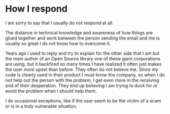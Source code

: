 # How I respond

I am sorry to say that I usually do not respond at all.

The distance in technical knowledge and awareness of how things are glued
together and work between the person sending the email and me is usually so
great I do not know how to overcome it.

Years ago I used to reply and try to explain for the other side that I am but
the main author of an Open Source library one of these giant corporations are
using, but it backfired so many times I have realized it often just makes the
user *more* upset than before. They often do not believe me. Since my code is
clearly used in their product I *must* know the company, so when I do not help
out the person with the problem, I get even more in the receiving end of their
desperation. They end up believing I am trying to duck for or avoid the
problem when I should help them.

I do occasional exceptions, like if the user seem to be the victim of a scam
or is in a truly vulnerable situation.
